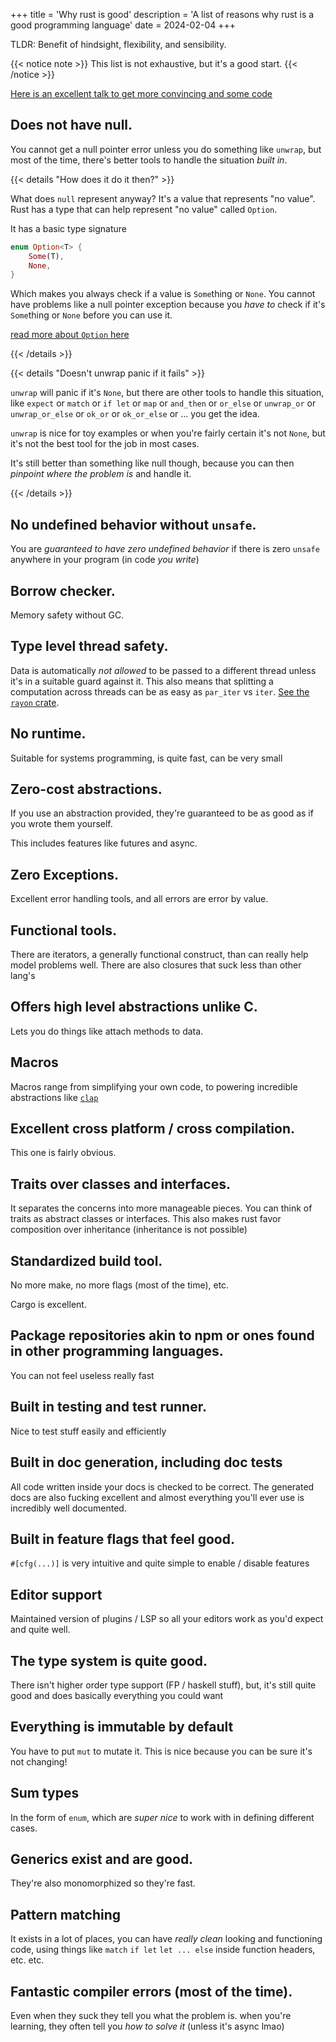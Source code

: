 +++
title = 'Why rust is good'
description = 'A list of reasons why rust is a good programming language'
date = 2024-02-04
+++

TLDR: Benefit of hindsight, flexibility, and sensibility.

{{< notice note >}}
This list is not exhaustive, but it's a good start.
{{< /notice >}}

[Here is an excellent talk to get more convincing and some code](https://www.youtube.com/watch?v=DnT-LUQgc7s)

## Does not have null.

You cannot get a null pointer error unless you do something like `unwrap`, but most of the time, there's better tools to handle the situation _built in_.

{{< details "How does it do it then?" >}}

What does `null` represent anyway? It's a value that represents "no value". Rust has a type that can help represent "no value" called `Option`.

It has a basic type signature

```rust
enum Option<T> {
    Some(T),
    None,
}
```

Which makes you always check if a value is `Some`thing or `None`. You cannot have problems like a null pointer exception because you _have to_ check if it's `Some`thing or `None` before you can use it.

[read more about `Option` here](https://doc.rust-lang.org/std/option/index.html)

{{< /details >}}

{{< details "Doesn't unwrap panic if it fails" >}}

`unwrap` will panic if it's `None`, but there are other tools to handle this situation, like `expect` or `match` or `if let` or `map` or `and_then` or `or_else` or `unwrap_or` or `unwrap_or_else` or `ok_or` or `ok_or_else` or ... you get the idea.

`unwrap` is nice for toy examples or when you're fairly certain it's not `None`, but it's not the best tool for the job in most cases.

It's still better than something like null though, because you can then _pinpoint where the problem is_ and handle it.

{{< /details >}}

## No undefined behavior without `unsafe`.

You are _guaranteed to have zero undefined behavior_ if there is zero `unsafe` anywhere in your program (in code _you write_)

## Borrow checker.

Memory safety without GC.

## Type level thread safety.

Data is automatically _not allowed_ to be passed to a different thread unless it's in a suitable guard against it. This also means that splitting a computation across threads can be as easy as `par_iter` vs `iter`. [See the `rayon` crate](https://docs.rs/rayon/latest/rayon/).

## No runtime.

Suitable for systems programming, is quite fast, can be very small

## Zero-cost abstractions.

If you use an abstraction provided, they're guaranteed to be as good as if you wrote them yourself.

This includes features like futures and async.

## Zero Exceptions.

Excellent error handling tools, and all errors are error by value.

## Functional tools.

There are iterators, a generally functional construct, than can really help model problems well. There are also closures that suck less than other lang's

## Offers high level abstractions unlike C.

Lets you do things like attach methods to data.

## Macros

Macros range from simplifying your own code, to powering incredible abstractions like [`clap`](https://docs.rs/clap/latest/clap/)

## Excellent cross platform / cross compilation.

This one is fairly obvious.

## Traits over classes and interfaces.

It separates the concerns into more manageable pieces. You can think of traits as abstract classes or interfaces. This also makes rust favor composition over inheritance (inheritance is not possible)

## Standardized build tool.

No more make, no more flags (most of the time), etc.

Cargo is excellent.

## Package repositories akin to npm or ones found in other programming languages.

You can not feel useless really fast

## Built in testing and test runner.

Nice to test stuff easily and efficiently

## Built in doc generation, including doc tests

All code written inside your docs is checked to be correct. The generated docs are also fucking excellent and almost everything you'll ever use is incredibly well documented.

## Built in feature flags that feel good.

`#[cfg(...)]` is very intuitive and quite simple to enable / disable features

## Editor support

Maintained version of plugins / LSP so all your editors work as you'd expect and quite well.

## The type system is quite good.

There isn't higher order type support (FP / haskell stuff), but, it's still quite good and does basically everything you could want

## Everything is immutable by default

You have to put `mut` to mutate it. This is nice because you can be sure it's not changing!

## Sum types

In the form of `enum`, which are _super nice_ to work with in defining different cases.

## Generics exist and are good.

They're also monomorphized so they're fast.

## Pattern matching

It exists in a lot of places, you can have _really clean_ looking and functioning code, using things like `match` `if let` `let ... else` inside function headers, etc. etc.

## Fantastic compiler errors (most of the time).

Even when they suck they tell you what the problem is. when you're learning, they often tell you _how to solve it_ (unless it's async lmao)
